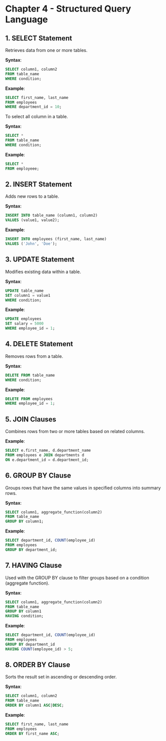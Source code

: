 # Chapter 4 - Structured Query Language

## 1. SELECT Statement
Retrieves data from one or more tables.

**Syntax**:  
```sql
SELECT column1, column2 
FROM table_name 
WHERE condition;
```

**Example**:  
```sql
SELECT first_name, last_name
FROM employees
WHERE department_id = 10;
```

To select all column in a table.

**Syntax**:  
```sql
SELECT * 
FROM table_name 
WHERE condition;
```

**Example**:  
```sql
SELECT *
FROM employeee;
```

## 2. INSERT Statement
Adds new rows to a table.

**Syntax**:  
```sql
INSERT INTO table_name (column1, column2)
VALUES (value1, value2);
```
**Example**:  
```sql
INSERT INTO employees (first_name, last_name)
VALUES ('John', 'Doe');
```

## 3. UPDATE Statement

Modifies existing data within a table.

**Syntax**:  
```sql
UPDATE table_name
SET column1 = value1
WHERE condition;
```

**Example**:  
```sql
UPDATE employees
SET salary = 5000
WHERE employee_id = 1;
```

## 4. DELETE Statement

Removes rows from a table.

**Syntax**:  
```sql
DELETE FROM table_name
WHERE condition;
```

**Example**:  
```sql
DELETE FROM employees
WHERE employee_id = 1;
```

## 5. JOIN Clauses

Combines rows from two or more tables based on related columns.

**Example**:  
```sql
SELECT e.first_name, d.department_name
FROM employees e JOIN departments d
ON e.department_id = d.department_id;
```

## 6. GROUP BY Clause

Groups rows that have the same values in specified columns into summary rows.

**Syntax**:  
```sql
SELECT column1, aggregate_function(column2)
FROM table_name
GROUP BY column1;
```

**Example**:  
```sql
SELECT department_id, COUNT(employee_id)
FROM employees
GROUP BY department_id;
```

## 7. HAVING Clause

Used with the GROUP BY clause to filter groups based on a condition (aggregate function).

**Syntax**:  
```sql
SELECT column1, aggregate_function(column2)
FROM table_name
GROUP BY column1
HAVING condition;
```

**Example**:  
```sql
SELECT department_id, COUNT(employee_id)
FROM employees
GROUP BY department_id
HAVING COUNT(employee_id) > 5;
```

## 8. ORDER BY Clause

Sorts the result set in ascending or descending order.

**Syntax**:  
```sql
SELECT column1, column2
FROM table_name
ORDER BY column1 ASC|DESC;
```

**Example**:  
```sql
SELECT first_name, last_name
FROM employees
ORDER BY first_name ASC;
```

